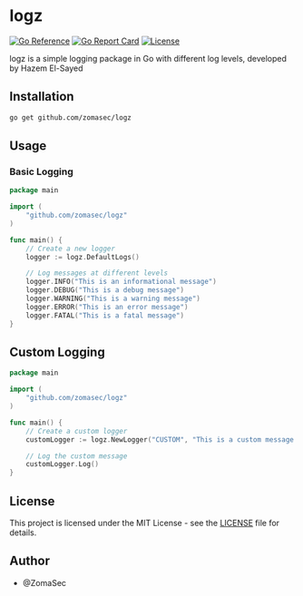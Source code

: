 # logz
[![Go Reference](https://pkg.go.dev/badge/github.com/zomasec/logz.svg)](https://pkg.go.dev/github.com/zomasec/logz) 
[![Go Report Card](https://goreportcard.com/badge/github.com/zomasec/logz)](https://goreportcard.com/report/github.com/zomasec/logz)
[![License](https://img.shields.io/github/license/zomasec/logz)](https://github.com/zomasec/logz/blob/main/LICENSE)

logz is a simple logging package in Go with different log levels, developed by Hazem El-Sayed

## Installation

```bash
go get github.com/zomasec/logz
```

## Usage

### Basic Logging
```go
package main

import (
    "github.com/zomasec/logz"
)

func main() {
    // Create a new logger
    logger := logz.DefaultLogs()

    // Log messages at different levels
    logger.INFO("This is an informational message")
    logger.DEBUG("This is a debug message")
    logger.WARNING("This is a warning message")
    logger.ERROR("This is an error message")
    logger.FATAL("This is a fatal message")
}
```
## Custom Logging

```go
package main

import (
    "github.com/zomasec/logz"
)

func main() {
    // Create a custom logger
    customLogger := logz.NewLogger("CUSTOM", "This is a custom message with %d args", 42)

    // Log the custom message
    customLogger.Log()
}
```


## License
This project is licensed under the MIT License - see the [LICENSE](LICENSE) file for details.

## Author
- @ZomaSec

